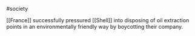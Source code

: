 #society

[[France]] successfully pressured [[Shell]] into disposing of oil extraction points in an environmentally friendly way by boycotting their company.